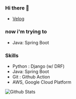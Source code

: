 ### Hi there 👋
* [Velog](https://velog.io/@golony6449)

### now i'm trying to
* Java: Spring Boot

### Skills
* Python : Django (w/ DRF)
* Java: Spring Boot
* Git : Github Action
* AWS, Google Cloud Platform

![Github Stats](https://github-readme-stats.vercel.app/api?username=golony6449&show_icons=true)



<!--
**golony6449/golony6449** is a ✨ _special_ ✨ repository because its `README.md` (this file) appears on your GitHub profile.

Here are some ideas to get you started:

- 🔭 I’m currently working on ...
- 🌱 I’m currently learning ...
- 👯 I’m looking to collaborate on ...
- 🤔 I’m looking for help with ...
- 💬 Ask me about ...
- 📫 How to reach me: ...
- 😄 Pronouns: ...
- ⚡ Fun fact: ...
-->
